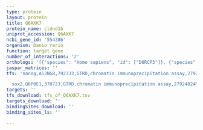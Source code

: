 ```yaml
---
type: protein
layout: protein
title: Q6AXK7
protein_name: cldnd1b
uniprot_accession: Q6AXK7
ncbi_gene_id: '554386'
organism: Danio rerio
function: target gene
number_of_interactions: '2'
orthologs: '[{"species": "Homo sapiens", "id": ["D6RCP3"]}, {"species": "Mus musculus", "id": ["<a href=\"/protein/q9cqx5\">Q9CQX5</a>"]}, {"species": "Rattus norvegicus", "id": ["<a href=\"/protein/g3v674\">G3V674</a>"]}]'
jaspar_matrices: ''
tfs: 'nanog,A5JNG8,792333,GTRD,chromatin immunoprecipitation assay,27924024%5Buid%5D,No

  sox2,Q6P0E1,378723,GTRD,chromatin immunoprecipitation assay,27924024%5Buid%5D,No'
targets: ''
tfs_download: tfs_of_Q6AXK7.tsv
targets_download: ''
bindingSites_download: ''
binding_sites_ls: ''

---
```

